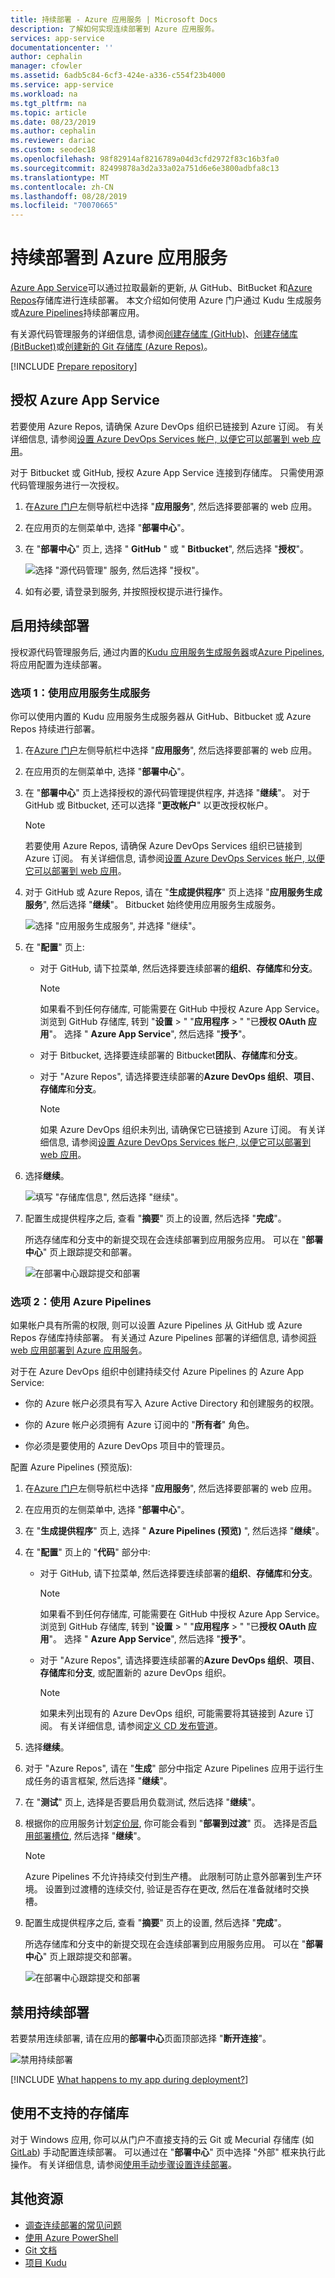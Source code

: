 ```yaml
---
title: 持续部署 - Azure 应用服务 | Microsoft Docs
description: 了解如何实现连续部署到 Azure 应用服务。
services: app-service
documentationcenter: ''
author: cephalin
manager: cfowler
ms.assetid: 6adb5c84-6cf3-424e-a336-c554f23b4000
ms.service: app-service
ms.workload: na
ms.tgt_pltfrm: na
ms.topic: article
ms.date: 08/23/2019
ms.author: cephalin
ms.reviewer: dariac
ms.custom: seodec18
ms.openlocfilehash: 98f82914af8216789a04d3cfd2972f83c16b3fa0
ms.sourcegitcommit: 82499878a3d2a33a02a751d6e6e3800adbfa8c13
ms.translationtype: MT
ms.contentlocale: zh-CN
ms.lasthandoff: 08/28/2019
ms.locfileid: "70070665"
---
```

# <a name="continuous-deployment-to-azure-app-service"></a>持续部署到 Azure 应用服务

[Azure App Service](overview.md)可以通过拉取最新的更新, 从 GitHub、BitBucket 和[Azure Repos](https://azure.microsoft.com/services/devops/repos/)存储库进行连续部署。 本文介绍如何使用 Azure 门户通过 Kudu 生成服务或[Azure Pipelines](https://azure.microsoft.com/services/devops/pipelines/)持续部署应用。 

有关源代码管理服务的详细信息, 请参阅[创建存储库 (GitHub)]、[创建存储库 (BitBucket)]或[创建新的 Git 存储库 (Azure Repos)]。

[!INCLUDE [Prepare repository](../../includes/app-service-deploy-prepare-repo.md)]

## <a name="authorize-azure-app-service"></a>授权 Azure App Service 

若要使用 Azure Repos, 请确保 Azure DevOps 组织已链接到 Azure 订阅。 有关详细信息, 请参阅[设置 Azure DevOps Services 帐户, 以便它可以部署到 web 应用](https://docs.microsoft.com/azure/devops/pipelines/apps/cd/deploy-webdeploy-webapps?view=azure-devops)。

对于 Bitbucket 或 GitHub, 授权 Azure App Service 连接到存储库。 只需使用源代码管理服务进行一次授权。 

1. 在[Azure 门户](https://portal.azure.com)左侧导航栏中选择 "**应用服务**", 然后选择要部署的 web 应用。 
   
1. 在应用页的左侧菜单中, 选择 "**部署中心**"。
   
1. 在 "**部署中心**" 页上, 选择 " **GitHub** " 或 " **Bitbucket**", 然后选择 "**授权**"。 
   
   ![选择 "源代码管理" 服务, 然后选择 "授权"。](media/app-service-continuous-deployment/github-choose-source.png)
   
1. 如有必要, 请登录到服务, 并按照授权提示进行操作。 

## <a name="enable-continuous-deployment"></a>启用持续部署 

授权源代码管理服务后, 通过内置的[Kudu 应用服务生成服务器](#option-1-use-the-app-service-build-service)或[Azure Pipelines](#option-2-use-azure-pipelines), 将应用配置为连续部署。 

### <a name="option-1-use-the-app-service-build-service"></a>选项 1：使用应用服务生成服务

你可以使用内置的 Kudu 应用服务生成服务器从 GitHub、Bitbucket 或 Azure Repos 持续进行部署。 

1. 在[Azure 门户](https://portal.azure.com)左侧导航栏中选择 "**应用服务**", 然后选择要部署的 web 应用。 
   
1. 在应用页的左侧菜单中, 选择 "**部署中心**"。
   
1. 在 "**部署中心**" 页上选择授权的源代码管理提供程序, 并选择 "**继续**"。 对于 GitHub 或 Bitbucket, 还可以选择 "**更改帐户**" 以更改授权帐户。 
   
   > [!NOTE]
   > 若要使用 Azure Repos, 请确保 Azure DevOps Services 组织已链接到 Azure 订阅。 有关详细信息, 请参阅[设置 Azure DevOps Services 帐户, 以便它可以部署到 web 应用](https://docs.microsoft.com/azure/devops/pipelines/apps/cd/deploy-webdeploy-webapps?view=azure-devops)。
   
1. 对于 GitHub 或 Azure Repos, 请在 "**生成提供程序**" 页上选择 "**应用服务生成服务**", 然后选择 "**继续**"。 Bitbucket 始终使用应用服务生成服务。
   
   ![选择 "应用服务生成服务", 并选择 "继续"。](media/app-service-continuous-deployment/choose-kudu.png)
   
1. 在 "**配置**" 页上:
   
   - 对于 GitHub, 请下拉菜单, 然后选择要连续部署的**组织**、**存储库**和**分支**。
     
     > [!NOTE]
     > 如果看不到任何存储库, 可能需要在 GitHub 中授权 Azure App Service。 浏览到 GitHub 存储库, 转到 "**设置** > " "**应用程序** > " "已**授权 OAuth 应用**"。 选择 " **Azure App Service**", 然后选择 "**授予**"。
     
   - 对于 Bitbucket, 选择要连续部署的 Bitbucket**团队**、**存储库**和**分支**。
     
   - 对于 "Azure Repos", 请选择要连续部署的**Azure DevOps 组织**、**项目**、**存储库**和**分支**。
     
     > [!NOTE]
     > 如果 Azure DevOps 组织未列出, 请确保它已链接到 Azure 订阅。 有关详细信息, 请参阅[设置 Azure DevOps Services 帐户, 以便它可以部署到 web 应用](https://docs.microsoft.com/azure/devops/pipelines/apps/cd/deploy-webdeploy-webapps?view=azure-devops)。
     
1. 选择**继续**。
   
   ![填写 "存储库信息", 然后选择 "继续"。](media/app-service-continuous-deployment/configure-kudu.png)
   
1. 配置生成提供程序之后, 查看 "**摘要**" 页上的设置, 然后选择 "**完成**"。
   
   所选存储库和分支中的新提交现在会连续部署到应用服务应用。 可以在 "**部署中心**" 页上跟踪提交和部署。
   
   ![在部署中心跟踪提交和部署](media/app-service-continuous-deployment/github-finished.png)

### <a name="option-2-use-azure-pipelines"></a>选项 2：使用 Azure Pipelines 

如果帐户具有所需的权限, 则可以设置 Azure Pipelines 从 GitHub 或 Azure Repos 存储库持续部署。 有关通过 Azure Pipelines 部署的详细信息, 请参阅[将 web 应用部署到 Azure 应用服务](/azure/devops/pipelines/apps/cd/deploy-webdeploy-webapps)。

对于在 Azure DevOps 组织中创建持续交付 Azure Pipelines 的 Azure App Service: 

- 你的 Azure 帐户必须具有写入 Azure Active Directory 和创建服务的权限。 
  
- 你的 Azure 帐户必须拥有 Azure 订阅中的 "**所有者**" 角色。

- 你必须是要使用的 Azure DevOps 项目中的管理员。

配置 Azure Pipelines (预览版):

1. 在[Azure 门户](https://portal.azure.com)左侧导航栏中选择 "**应用服务**", 然后选择要部署的 web 应用。 
   
1. 在应用页的左侧菜单中, 选择 "**部署中心**"。
   
1. 在 "**生成提供程序**" 页上, 选择 " **Azure Pipelines (预览)** ", 然后选择 "**继续**"。 
   
1. 在 "**配置**" 页上的 "**代码**" 部分中:
   
   - 对于 GitHub, 请下拉菜单, 然后选择要连续部署的**组织**、**存储库**和**分支**。
     
     > [!NOTE]
     > 如果看不到任何存储库, 可能需要在 GitHub 中授权 Azure App Service。 浏览到 GitHub 存储库, 转到 "**设置** > " "**应用程序** > " "已**授权 OAuth 应用**"。 选择 " **Azure App Service**", 然后选择 "**授予**"。
     
   - 对于 "Azure Repos", 请选择要连续部署的**Azure DevOps 组织**、**项目**、**存储库**和**分支**, 或配置新的 azure DevOps 组织。
     
     > [!NOTE]
     > 如果未列出现有的 Azure DevOps 组织, 可能需要将其链接到 Azure 订阅。 有关详细信息, 请参阅[定义 CD 发布管道](/azure/devops/pipelines/apps/cd/deploy-webdeploy-webapps#cd)。
     
1. 选择**继续**。
   
1. 对于 "Azure Repos", 请在 "**生成**" 部分中指定 Azure Pipelines 应用于运行生成任务的语言框架, 然后选择 "**继续**"。
   
1. 在 "**测试**" 页上, 选择是否要启用负载测试, 然后选择 "**继续**"。
   
1. 根据你的应用服务计划[定价层](https://azure.microsoft.com/pricing/details/app-service/plans/), 你可能会看到 "**部署到过渡**" 页。 选择是否[启用部署槽位](deploy-staging-slots.md), 然后选择 "**继续**"。
   
   > [!NOTE]
   > Azure Pipelines 不允许持续交付到生产槽。 此限制可防止意外部署到生产环境。 设置到过渡槽的连续交付, 验证是否存在更改, 然后在准备就绪时交换槽。
   
1. 配置生成提供程序之后, 查看 "**摘要**" 页上的设置, 然后选择 "**完成**"。
   
   所选存储库和分支中的新提交现在会连续部署到应用服务应用。 可以在 "**部署中心**" 页上跟踪提交和部署。
   
   ![在部署中心跟踪提交和部署](media/app-service-continuous-deployment/github-finished.png)

## <a name="disable-continuous-deployment"></a>禁用持续部署

若要禁用连续部署, 请在应用的**部署中心**页面顶部选择 "**断开连接**"。

![禁用持续部署](media/app-service-continuous-deployment/disable.png)

[!INCLUDE [What happens to my app during deployment?](../../includes/app-service-deploy-atomicity.md)]

## <a name="use-unsupported-repos"></a>使用不支持的存储库

对于 Windows 应用, 你可以从门户不直接支持的云 Git 或 Mecurial 存储库 (如[GitLab](https://gitlab.com/)) 手动配置连续部署。 可以通过在 "**部署中心**" 页中选择 "外部" 框来执行此操作。 有关详细信息, 请参阅[使用手动步骤设置连续部署](https://github.com/projectkudu/kudu/wiki/Continuous-deployment#setting-up-continuous-deployment-using-manual-steps)。

## <a name="additional-resources"></a>其他资源

* [调查连续部署的常见问题](https://github.com/projectkudu/kudu/wiki/Investigating-continuous-deployment)
* [使用 Azure PowerShell](/powershell/azureps-cmdlets-docs)
* [Git 文档](https://git-scm.com/documentation)
* [项目 Kudu](https://github.com/projectkudu/kudu/wiki)

[创建存储库 (GitHub)]: https://help.github.com/articles/create-a-repo
[创建存储库 (BitBucket)]: https://confluence.atlassian.com/get-started-with-bitbucket/create-a-repository-861178559.html
[创建新的 Git 存储库 (Azure Repos)]: /azure/devops/repos/git/creatingrepo
